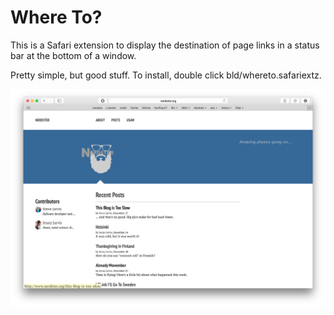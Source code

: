 Where To?
=========

This is a Safari extension to display the destination of page links in
a status bar at the bottom of a window.

Pretty simple, but good stuff. To install, double click bld/whereto.safariextz.

![Where To? On Nerdster](/resources/screenshot.png?raw=true)
